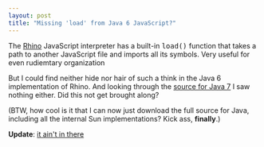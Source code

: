 ```yaml
---
layout: post
title: "Missing 'load' from Java 6 JavaScript?"
---
```




<p>The <a href="http://mozilla.org/rhino/">Rhino</a>  JavaScript interpreter has a built-in <tt>load()</tt> function that takes a path to another JavaScript file and imports all its symbols. Very useful for even rudiemtary organization</p>

<p>But I could find neither hide nor hair of such a think in the Java 6 implementation of Rhino. And looking through the <a href="http://download.java.net/openjdk/jdk7/">source for Java 7</a> I saw nothing either. Did this not get brought along?</p>

<p>(BTW, how cool is it that I can now just download the full source for Java, including all the internal Sun implementations? Kick ass, <b>finally</b>.)</p>

<p><b>Update</b>: <a href="http://blogs.sun.com/sundararajan/entry/scripting_updates">it ain't in there</a>


